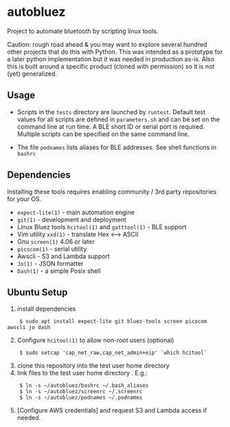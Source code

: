 # autobluez

Project to automate bluetooth by scripting linux tools. 

Caution: rough road ahead & you may want to explore several hundred other projects that do this with Python. This was intended as a prototype for a later python implementation but it was needed in production as-is. Also this is built around a specific product (cloned with permission) so it is not (yet) generalized.

## Usage

* Scripts in the ```tests``` directory are launched by ```runtest```. Default test values for all scripts are defined in ```parameters.sh``` and can be set on the command line at run time. A BLE short ID or serial port is required. Multiple scripts can be specified on the same command line.

* The file ```podnames``` lists aliases for BLE addresses. See shell functions in ```bashrc```

## Dependencies

Installing these tools requires enabling community / 3rd party repositories for your OS.

* ```expect-lite(1)``` - main automation engine
* ```git(1)``` - development and deployment
* Linux Bluez tools ```hcitool(1)``` and  ```gatttool(1)``` - BLE support
* Vim utility ```xxd(1)``` - translate Hex <--> ASCII
* Gnu ```screen(1)``` 4.06 or later
* ```picocom(1)``` - serial utility
* Awscli - S3 and Lambda support
* ```Jo(1)``` - JSON formatter 
* ```Dash(1)``` - a simple Posix shell

## Ubuntu Setup
1. install dependencies
```
	$ sudo apt install expect-lite git bluez-tools screen picocom awscli jo dash 
```
2. Configure ```hcitool(1)``` to allow non-root users (optional)
```
	$ sudo setcap 'cap_net_raw,cap_net_admin+eip' `which hcitool`
```
3. clone this repository into the test user home directory
4. link files to the test user home directory . E.g.:
```
	$ ln -s ~/autobluez/bashrc ~/.bash_aliases
	$ ln -s ~/autobluez/screenrc ~/.screenrc
	$ ln -s ~/autobluez/podnames ~/.podnames
```
5. [Configure AWS credentials] and request S3 and Lambda access if needed.

